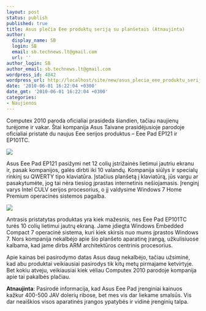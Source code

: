 ```yaml
---
layout: post
status: publish
published: true
title: Asus plečia Eee produktų seriją su planšetais (Atnaujinta)
author:
  display_name: SB
  login: SB
  email: sb.technews.lt@gmail.com
  url: ''
author_login: SB
author_email: sb.technews.lt@gmail.com
wordpress_id: 4842
wordpress_url: http://localhost/site/new/asus_plecia_eee_produktu_serija_su_plansetais/
date: '2010-06-01 16:22:04 +0300'
date_gmt: '2010-06-01 16:22:04 +0300'
categories:
- Naujienos
---
```

<p>Computex 2010 paroda oficialiai prasideda šiandien, tačiau naujienų turėjome ir vakar. Štai kompanija Asus Taivane prasidėjusioje parodoje oficialiai pristatė du naujus Eee serijos produktus – Eee Pad EP121 ir EP101TC.</p>
<p><img src="http://www.part.lt/img/21e0e574eaa6294350e3d55f050bd159675.jpg" /></p>
<p>Asus Eee Pad EP121 pasižymi net 12 colių įstrižainės lietimui jautriu ekranu ir, pasak kompanijos, galės dirbti iki 10 valandų. Kompanija siūlys ir specialų rinkinį su QWERTY tipo klaviatūra. Įstačius planšetą į klaviatūrą, jūs vargu ar pasakytumėte, jog tai nėra tiesiog įprastas internetinis nešiojamasis. Įrenginį varys Intel CULV serijos procesorius, o jį valdysime Windows 7 Home Premium operacinės sistemos pagalba.</p>
<p><img src="http://www.part.lt/img/5ab33ed11b5f43e5d9f9288f9459bab9922.jpg" /></p>
<p>Antrasis pristatytas produktas yra kiek mažesnis, nes Eee Pad EP101TC turės 10 colių lietimui jautrų ekraną. Jame įdiegta Windows Embedded Compact 7 operacinė sistema, kuri kiek skirsis nuo mums įprastos Windows 7. Nors kompanija nekalbėjo apie šio planšeto aparatinę įrangą, užkulisiuose kalbama, kad jame dirbs ARM architektūros centrinis procesorius.</p>
<p>Apie kainas bei pasirodymo datas Asus daug nekalbėjo, tačiau užsiminė, kad abu produktai veikiausiai pasirodys tik kitų metų pirmajame ketvirtyje. Bet kokiu atveju, veikiausiai kiek vėliau Computex 2010 parodoje kompanija apie tai pakalbės plačiau.</p>
<p><b>Atnaujinta</b>: Pasirodė informacija, kad Asus Eee Pad įrenginiai kainuos kažkur 400-500 JAV dolerių ribose, bet mes vis dar liekame smalsūs. Vis dar neaiškios visos aparatinės įrangos ypatybės ir vidinė įrenginių talpa.</p>
